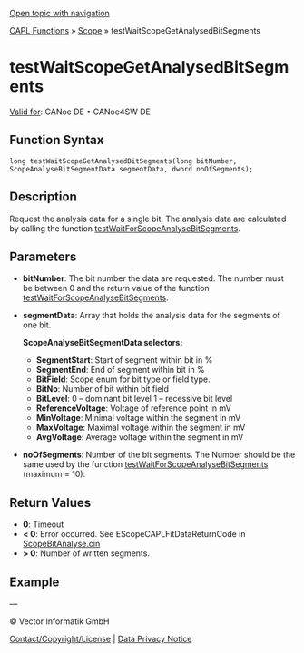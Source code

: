 [Open topic with navigation](../../../../../CANoeDEFamily.htm#Topics/CAPLFunctions/Test/Functions/CAPLfunctionTestWaitScopeGetAnalysedBitSegments.md)

[CAPL Functions](../../CAPLfunctions.md) » [Scope](../../Scope/CAPLfunctionsScopeOverview.md) » testWaitScopeGetAnalysedBitSegments

# testWaitScopeGetAnalysedBitSegments

[Valid for](../../../Shared/FeatureAvailability.md): CANoe DE • CANoe4SW DE

## Function Syntax

```plaintext
long testWaitScopeGetAnalysedBitSegments(long bitNumber, ScopeAnalyseBitSegmentData segmentData, dword noOfSegments);
```

## Description

Request the analysis data for a single bit. The analysis data are calculated by calling the function [testWaitForScopeAnalyseBitSegments](CAPLfunctionTestWaitForScopeAnalyseBitSegments.md).

## Parameters

- **bitNumber**: The bit number the data are requested. The number must be between 0 and the return value of the function [testWaitForScopeAnalyseBitSegments](CAPLfunctionTestWaitForScopeAnalyseBitSegments.md).
- **segmentData**: Array that holds the analysis data for the segments of one bit.

  **ScopeAnalyseBitSegmentData selectors:**
  - **SegmentStart**: Start of segment within bit in %
  - **SegmentEnd**: End of segment within bit in %
  - **BitField**: Scope enum for bit type or field type.
  - **BitNo**: Number of bit within bit field
  - **BitLevel**: 0 – dominant bit level 1 – recessive bit level
  - **ReferenceVoltage**: Voltage of reference point in mV
  - **MinVoltage**: Minimal voltage within the segment in mV
  - **MaxVoltage**: Maximal voltage within the segment in mV
  - **AvgVoltage**: Average voltage within the segment in mV

- **noOfSegments**: Number of the bit segments. The Number should be the same used by the function [testWaitForScopeAnalyseBitSegments](CAPLfunctionTestWaitForScopeAnalyseBitSegments.md) (maximum = 10).

## Return Values

- **0**: Timeout
- **< 0**: Error occurred. See EScopeCAPLFitDataReturnCode in [ScopeBitAnalyse.cin](javascript:startDemoLoader('"Reusable\\CAPL_Includes\\Scope"'))
- **> 0**: Number of written segments.

## Example

—

© Vector Informatik GmbH

[Contact/Copyright/License](../../../Shared/ContactCopyrightLicense.md) | [Data Privacy Notice](https://www.vector.com/int/en/company/get-info/privacy-policy/)

